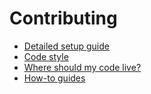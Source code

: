 # Contributing

-   [Detailed setup guide](./detailed-setup-guide.md)
-   [Code style](./code-style.md)
-   [Where should my code live?](./where-should-my-code-live.md)
-   [How-to guides](./how-to.md)
